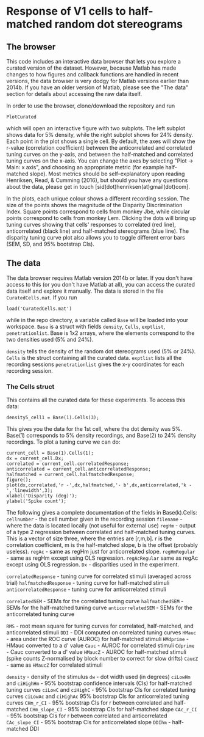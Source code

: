 # Response of V1 cells to half-matched random dot stereograms

## The browser
This code includes an interactive data browser that lets you explore a curated
version of the dataset. However, because Matlab has made changes to how figures
and callback functions are handled in recent versions, the data browser is very
dodgy for Matlab versions earlier than 2014b. If you have an older version of Matlab,
please see the "The data" section for details about accessing the raw data itself.

In order to use the browser, clone/download the repository and run
```
PlotCurated
```
which will open an interactive figure with two subplots. The left subplot shows data for 5% density, while
the right subplot shows for 24% density. Each point in the plot shows a single cell. By default, the axes 
will show the r-value (correlation coefficient) between the anticorrelated and correlated tuning curves on 
the y-axis, and between the half-matched and correlated tuning curves on the x-axis. You can change the
axes by selecting "Plot -> Main: x axis", and choosing an appropriate metric (for example half-matched slope).
Most metrics should be self-explanatory upon reading Henriksen, Read, & Cumming (2016), but should you have
any questions about the data, please get in touch [sid(dot)henriksen(at)gmail(dot)com].

In the plots, each unique colour shows a different recording session. The size of the points shows the magnitude of
the Disparity Discrimination Index. Square points correspond to cells from monkey Jbe, while circular points correspond 
to cells from monkey Lem. Clicking the dots will bring up tuning curves showing that cells' responses to correlated (red line),
anticorrelated (black line) and half-matched stereograms (blue line). The disparity tuning curve plot also allows you to
toggle different error bars (SEM, SD, and 95% bootstrap CIs). 

## The data
The data browser requires Matlab version 2014b or later. If you don't have access to this (or you don't have Matlab at all),
you can access the curated data itself and explore it manually. The data is stored in the file `CuratedCells.mat`. If you run
```
load('CuratedCells.mat')
```
while in the repo directory, a variable called `Base` will be loaded into your workspace. `Base` is a struct with fields
`density`, `Cells`, `exptlist`, `penetrationlist`. Base is 1x2 arrays, where the elements correspond to the two densities
used (5% and 24%).

`density` tells the density of the random dot stereograms used (5% or 24%).
`Cells` is the struct containing all the curated data.
`exptlist` lists all the recording sessions
`penetrationlist` gives the x-y coordinates for each recording session.

### The Cells struct
This contains all the curated data for these experiments. To access this data:
```
density5_cell1 = Base(1).Cells(3);
```
This gives you the data for the 1st cell, where the dot density was 5%. Base(1)
corresponds to 5% density recordings, and Base(2) to 24% density recordings.
To plot a tuning curve we can do:
```
current_cell = Base(1).Cells(1);
dx = current_cell.Dx;
correlated = current_cell.correlatedResponse;
anticorrelated = current_cell.anticorrelatedResponse;
halfmatched = current_cell.halfmatchedResponse;
figure();
plot(dx,correlated,'r -',dx,halfmatched,'- b',dx,anticorrelated,'k -','linewidth',3);
xlabel('Disparity (deg)');
ylabel('Spike count');
```

The following gives a complete documentation of the fields in Base(k).Cells:
`cellnumber` - the cell number given in the recording session
`filename` - where the data is located locally (not useful for external use)
`regHm` - output of a type 2 regression between correlated and half-matched tuning curves.
This is a vector of size three, where the entries are [r,m,b]. r is the correlation coefficient,
m is the half-matched slope, b is the offset (probably useless).
`regAc` - same as regHm just for anticorrelated slope.
`regHmRegular` - same as regHm except using OLS regression.
`regAcRegular` same as regAc except using OLS regression.
`Dx` - disparities used in the experiment.

`correlatedResponse` - tuning curve for correlated stimuli (averaged across trial)
`halfmatchedResponse` - tuning curve for half-matched stimuli
`anticorrelatedResponse` - tuning curve for anticorrelated stimuli

`correlatedSEM` - SEMs for the correlated tuning curve
`halfmatchedSEM` - SEMs for the half-matched tuning curve
`anticorrelatedSEM` - SEMs for the anticorrelated tuning curve

`RMS` - root mean square for tuning curves for correlated, half-matched, and anticorrelated stimuli
`DDI` - DDI computed on correlated tuning curves
`HMauc` - area under the ROC curve (AUROC) for half-matched stimuli
`HMdprime` - HMauc converted to a d' value
`Cauc` - AUROC for correlated stimuli
`Cdprime` - Cauc converted to a d' value
`HMaucZ` - AUROC for half-matched stimuli (spike counts Z-normalised by block number to correct for slow drifts)
`CaucZ` - same as `HMaucZ` for correlated stimuli

`density` - density of the stimulus
`dw` - dot width used (in degrees)
`ciLowHm` and `ciHighHm` - 95% bootstrap confidence intervals (CIs) for half-matched tuning curves
`ciLowC` and `ciHighC` - 95% bootstrap CIs for correlated tuning curves
`ciLowAc` and `ciHighAc` 95% bootstrap CIs for anticorrelated tuning curves
`CHm_r_CI` - 95% bootstrap CIs for r between correlated and half-matched
`CHm_slope_CI` - 95% bootstrap CIs for half-matched slope
`CAc_r_CI` - 95% bootstrap CIs for r between correlated and anticorrelated
`CAc_slope_CI` - 95% bootstrap CIs for anticorrelated slope
`DDIhm` - half-matched DDI